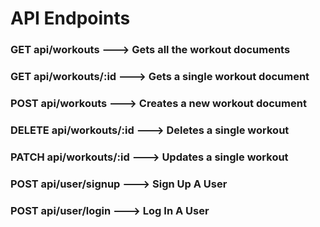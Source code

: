 # API Endpoints

### GET api/workouts ---> Gets all the workout documents

### GET api/workouts/:id ---> Gets a single workout document

### POST api/workouts ---> Creates a new workout document

### DELETE api/workouts/:id ---> Deletes a single workout

### PATCH api/workouts/:id ---> Updates a single workout

### POST api/user/signup ---> Sign Up A User

### POST api/user/login ---> Log In A User
